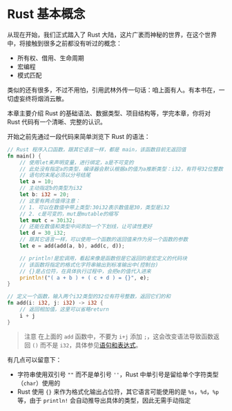 # Rust 基本概念

从现在开始，我们正式踏入了 Rust 大陆，这片广袤而神秘的世界，在这个世界中，将接触到很多之前都没有听过的概念：

- 所有权、借用、生命周期
- 宏编程
- 模式匹配

类似的还有很多，不过不用怕，引用武林外传一句话：咱上面有人。有本书在，一切虚妄终将烟消云散。

本章主要介绍 Rust 的基础语法、数据类型、项目结构等，学完本章，你将对 Rust 代码有一个清晰、完整的认识。

开始之前先通过一段代码来简单浏览下 Rust 的语法：

```rust
// Rust 程序入口函数，跟其它语言一样，都是 main，该函数目前无返回值
fn main() {
    // 使用let来声明变量，进行绑定，a是不可变的
    // 此处没有指定a的类型，编译器会默认根据a的值为a推断类型：i32，有符号32位整数
    // 语句的末尾必须以分号结尾
    let a = 10;
    // 主动指定b的类型为i32
    let b: i32 = 20;
    // 这里有两点值得注意：
    // 1. 可以在数值中带上类型:30i32表示数值是30，类型是i32
    // 2. c是可变的，mut是mutable的缩写
    let mut c = 30i32;
    // 还能在数值和类型中间添加一个下划线，让可读性更好
    let d = 30_i32;
    // 跟其它语言一样，可以使用一个函数的返回值来作为另一个函数的参数
    let e = add(add(a, b), add(c, d));

    // println!是宏调用，看起来像是函数但是它返回的是宏定义的代码块
    // 该函数将指定的格式化字符串输出到标准输出中(控制台)
    // {}是占位符，在具体执行过程中，会把e的值代入进来
    println!("( a + b ) + ( c + d ) = {}", e);
}

// 定义一个函数，输入两个i32类型的32位有符号整数，返回它们的和
fn add(i: i32, j: i32) -> i32 {
    // 返回相加值，这里可以省略return
    i + j
}
```

> 注意
> 在上面的 `add` 函数中，不要为 `i+j` 添加 `;`，这会改变语法导致函数返回 `()` 而不是 `i32`，具体参见[语句和表达式](https://course.rs/basic/base-type/statement-expression.html)。

有几点可以留意下：

- 字符串使用双引号 `""` 而不是单引号 `''`，Rust 中单引号是留给单个字符类型（`char`）使用的
- Rust 使用 `{}` 来作为格式化输出占位符，其它语言可能使用的是 `%s`，`%d`，`%p` 等，由于 `println!` 会自动推导出具体的类型，因此无需手动指定
